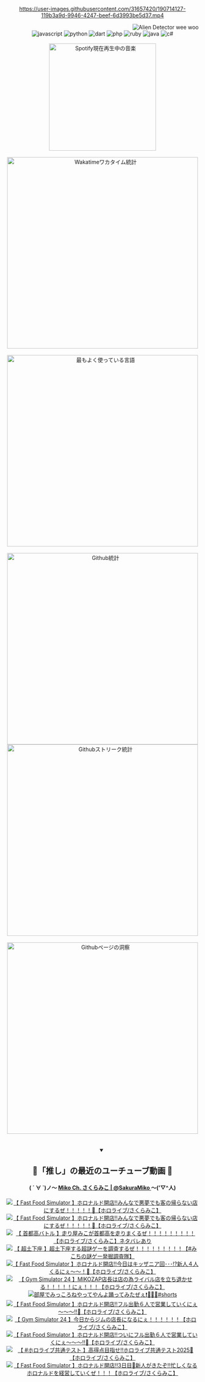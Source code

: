 <!-- START: HERO IMAGE GIF ////////// ////////// ////////// -->
<!-- <img src="@/../assets/img/gaming/ghost-of-tsushima.gif" width="100%"  alt="nellyXinwei's Hero Gif Image"/> -->
<!-- END: HERO IMAGE GIF ////////// ////////// ////////// -->

<div align="center" >  
  
<!-- START:ワンピース 第1015話「ルフィはRED ROCを使う」 -->
<https://user-images.githubusercontent.com/31657420/190714127-119b3a9d-9946-4247-beef-6d3993be5d37.mp4>
<!-- END:ワンピース 第1015話「ルフィはRED ROCを使う」 -->

<!-- START:VISITOR COUNTER -->
<div width="100%" align="right">
<img src="https://komarev.com/ghpvc/?username=nellyXinwei&label=🛸&color=grey&style=for-the-badge&labelcolor=ffffff" alt="Alien Detector wee woo"/>
</div>
<!-- END:VISITOR COUNTER -->

<!-- START: PROGRAMMING LANGUAGES -->
<!-- 色彩 Color Scheme:
#961E3A, #8A0D42, #5A0640, #4F265E, #2B355A, #3E759B, #CC4246,
#BB2649, #AD1052, #700750, #633075, #364270, #4E92C2, #FF5357
Sauce: https://www.webcreatorbox.com/inspiration/pantone-2023
-->

<img src="https://img.shields.io/badge/javascript%20-%23BB2649.svg?&style=for-the-badge&logo=javascript&logoColor=white&labelColor=961E3A" alt="javascript"/>
<img src="https://img.shields.io/badge/python%20-%23AD1052.svg?&style=for-the-badge&logo=python&logoColor=white&labelColor=8A0D42" alt="python" />
<img src="https://img.shields.io/badge/dart%20-%23700750.svg?&style=for-the-badge&logo=dart&logoColor=white&labelColor=5A0640" alt="dart"/>
<img src="https://img.shields.io/badge/php%20-%23633075.svg?&style=for-the-badge&logo=php&logoColor=white&labelColor=4F265E" alt="php"/>
<img src="https://img.shields.io/badge/ruby%20-%23364270.svg?&style=for-the-badge&logo=ruby&logoColor=white&labelColor=2B355A" alt="ruby"/>
<img src="https://img.shields.io/badge/java%20-%234E92C2.svg?&style=for-the-badge&logo=openjdk&logoColor=white&labelColor=3E759B" alt="java"/>
<img src="https://img.shields.io/badge/c%23-%23FF5357.svg?style=for-the-badge&logo=c-sharp&logoColor=white&labelColor=CC4246" alt="c#"/>  
<!-- END: PROGRAMMING LANGUAGES -->

<br>
<br>

<!-- START: MUSIC STATUS -->
  <!-- <a href="https://newojima-gsrs-20220114.vercel.app/api/now-playing?open">
    <img src="https://newojima-gsrs-20220114.vercel.app/api/now-playing" alt="Spotify現在再生中の音楽">
  </a> -->
  <img src="https://newojima-grss-20230114.vercel.app/api/spotify?border_color=transparent" alt="Spotify現在再生中の音楽" width="280px">
<!-- END: MUSIC STATUS -->

<br>
<br>

<!-- START: GITHUB STATUS -->
<!-- 色彩 Color Scheme:  #BB2649, #AD1052, #700750, #633075 -->
<img align="center" src="https://newojima-grs-20230109.vercel.app/api/wakatime?username=njtalba5127&layout=compact&langs_count=10&locale=ja&hide_title=false&title_color=fff&hide_border=true&text_color=fff&bg_color=BB2649,BB2649,633075,633075&hide=other,css,html,bash,xml,git%20config,makefile,properties,yaml,markdown,text,json,jsx" alt="Wakatimeワカタイム統計" width="500px"/>

<br>
<br>

<!-- 色彩 Color Scheme:  #633075, #364270, #4E92C2 -->
  <img align="center" src="https://newojima-grs-20230109.vercel.app/api/top-langs?username=njtalba5127&layout=compact&text_color=fff&icon_color=fff&hide_border=true&&locale=ja&hide_title=false&title_color=fff&include_all_commits=true&card_width=445&langs_count=11&hide=c%23,powershell,shaderlab,hlsl,makefile,jupyter%20notebook,python,html,css,shell,batchfile,less,liquid,hack,scss&bg_color=4F265E,633075,4E92C2" alt="最もよく使っている言語" width="500px"/>

<br>
<br>

<!-- 色彩 Color Scheme:  #4E92C2, #FF5357 -->
  <img align="center" src="https://newojima-grs-20230109.vercel.app/api?username=njtalba5127&rank_icon=github&show_icons=true&&locale=ja&title_color=fff&text_color=fff&icon_color=fff&hide_border=true&hide_title=false&count_private=true&include_all_commits=true&card_width=495&disable_animations=true&bg_color=4E92C2,4E92C2,FF5357" alt="Github統計" width="500px"/>

<br>

<img align="center" src="https://streak-stats.demolab.com?user=njtalba5127&theme=dark&hide_border=true&locale=ja&ring=BB2649&stroke=222222&background=151515&sideLabels=BB2649&currStreakLabel=ffffff&border=BB2649&fire=FF5357&currStreakNum=ffffff&sideNums=FF5357&dates=ffffff" alt="Githubストリーク統計" width="500px"/>

<br>
<br>

  <img align="center" width="500px" src="@/../assets/img/page-insights.svg" alt="Githubページの洞察"/>
  
</div>
<!-- END: GITHUB STATUS -->

<br>
<br>

<div align="center">
<details open>
  <summary>

  </summary>

  <h2 align="center">🌸「推し」の最近のユーチューブ動画 🌸</h2>
  <h4>
  ( ´ ∀ `)ノ～ 
  <a href="https://www.youtube.com/@SakuraMiko">Miko Ch. さくらみこ | @SakuraMiko
  </a>
   ～('▽^人)
  </h4>

  <!-- BEGIN YOUTUBE-CARDS -->
<a href="https://www.youtube.com/watch?v=f0ppejzKils"><img src="https://ytcards.demolab.com/?id=f0ppejzKils&title=%E3%80%90+Fast+Food+Simulator+%E3%80%91%E3%83%9B%E3%83%AD%E3%83%8A%E3%83%AB%E3%83%89%E9%96%8B%E5%BA%97%E2%80%BC%E3%81%BF%E3%82%93%E3%81%AA%E3%81%A7%E6%82%AA%E5%A4%A2%E3%81%A7%E3%82%82%E5%AE%A2%E3%81%AE%E5%B8%B0%E3%82%89%E3%81%AA%E3%81%84%E5%BA%97%E3%81%AB%E3%81%99%E3%82%8B%E3%81%9C%EF%BC%81%EF%BC%81%EF%BC%81%EF%BC%81%EF%BC%81%F0%9F%8D%9F%E3%80%90%E3%83%9B%E3%83%AD%E3%83%A9%E3%82%A4%E3%83%96%2F%E3%81%95%E3%81%8F%E3%82%89%E3%81%BF%E3%81%93%E3%80%91&lang=ja&timestamp=1737989875&background_color=%230d1117&title_color=%23ffffff&stats_color=%23dedede&max_title_lines=1&width=187&border_radius=5&duration=9820" alt="【 Fast Food Simulator 】ホロナルド開店‼みんなで悪夢でも客の帰らない店にするぜ！！！！！🍟【ホロライブ/さくらみこ】" title="【 Fast Food Simulator 】ホロナルド開店‼みんなで悪夢でも客の帰らない店にするぜ！！！！！🍟【ホロライブ/さくらみこ】"></a>
<a href="https://www.youtube.com/watch?v=wpx3XgNeu5I"><img src="https://ytcards.demolab.com/?id=wpx3XgNeu5I&title=%E3%80%90+Fast+Food+Simulator+%E3%80%91%E3%83%9B%E3%83%AD%E3%83%8A%E3%83%AB%E3%83%89%E9%96%8B%E5%BA%97%E2%80%BC%E3%81%BF%E3%82%93%E3%81%AA%E3%81%A7%E6%82%AA%E5%A4%A2%E3%81%A7%E3%82%82%E5%AE%A2%E3%81%AE%E5%B8%B0%E3%82%89%E3%81%AA%E3%81%84%E5%BA%97%E3%81%AB%E3%81%99%E3%82%8B%E3%81%9C%EF%BC%81%EF%BC%81%EF%BC%81%EF%BC%81%EF%BC%81%F0%9F%8D%9F%E3%80%90%E3%83%9B%E3%83%AD%E3%83%A9%E3%82%A4%E3%83%96%2F%E3%81%95%E3%81%8F%E3%82%89%E3%81%BF%E3%81%93%E3%80%91&lang=ja&timestamp=1737906749&background_color=%230d1117&title_color=%23ffffff&stats_color=%23dedede&max_title_lines=1&width=187&border_radius=5&duration=8604" alt="【 Fast Food Simulator 】ホロナルド開店‼みんなで悪夢でも客の帰らない店にするぜ！！！！！🍟【ホロライブ/さくらみこ】" title="【 Fast Food Simulator 】ホロナルド開店‼みんなで悪夢でも客の帰らない店にするぜ！！！！！🍟【ホロライブ/さくらみこ】"></a>
<a href="https://www.youtube.com/watch?v=11k784OmfZg"><img src="https://ytcards.demolab.com/?id=11k784OmfZg&title=%E3%80%90+%E9%A6%96%E9%83%BD%E9%AB%98%E3%83%90%E3%83%88%E3%83%AB+%E3%80%91%E8%B5%B0%E3%82%8A%E5%B1%8B%E3%81%BF%E3%81%93%E3%81%8C%E9%A6%96%E9%83%BD%E9%AB%98%E3%82%92%E8%B5%B0%E3%82%8A%E3%81%BE%E3%81%8F%E3%82%8B%E3%81%9C%EF%BC%81%EF%BC%81%EF%BC%81%EF%BC%81%EF%BC%81%EF%BC%81%EF%BC%81%EF%BC%81%EF%BC%81%E3%80%90%E3%83%9B%E3%83%AD%E3%83%A9%E3%82%A4%E3%83%96%2F%E3%81%95%E3%81%8F%E3%82%89%E3%81%BF%E3%81%93%E3%80%91%E3%83%8D%E3%82%BF%E3%83%90%E3%83%AC%E3%81%82%E3%82%8A&lang=ja&timestamp=1737823772&background_color=%230d1117&title_color=%23ffffff&stats_color=%23dedede&max_title_lines=1&width=187&border_radius=5&duration=13011" alt="【 首都高バトル 】走り屋みこが首都高を走りまくるぜ！！！！！！！！！【ホロライブ/さくらみこ】ネタバレあり" title="【 首都高バトル 】走り屋みこが首都高を走りまくるぜ！！！！！！！！！【ホロライブ/さくらみこ】ネタバレあり"></a>
<a href="https://www.youtube.com/watch?v=K9IccjZT6uE"><img src="https://ytcards.demolab.com/?id=K9IccjZT6uE&title=%E3%80%90+%E8%B6%85%E5%9C%9F%E4%B8%8B%E5%BA%A7+%E3%80%91%E8%B6%85%E5%9C%9F%E4%B8%8B%E5%BA%A7%E3%81%99%E3%82%8B%E8%B6%85%E8%AC%8E%E3%82%B2%E3%83%BC%E3%82%92%E8%AA%BF%E6%9F%BB%E3%81%99%E3%82%8B%E3%81%9C%EF%BC%81%EF%BC%81%EF%BC%81%EF%BC%81%EF%BC%81%EF%BC%81%EF%BC%81%EF%BC%81%EF%BC%81%E3%80%90%23%E3%81%BF%E3%81%93%E3%81%A1%E3%81%AE%E8%AC%8E%E3%82%B2%E3%83%BC%E7%99%BA%E6%8E%98%E8%AA%BF%E6%9F%BB%E9%9A%8A%E3%80%91&lang=ja&timestamp=1737733549&background_color=%230d1117&title_color=%23ffffff&stats_color=%23dedede&max_title_lines=1&width=187&border_radius=5&duration=11589" alt="【 超土下座 】超土下座する超謎ゲーを調査するぜ！！！！！！！！！【#みこちの謎ゲー発掘調査隊】" title="【 超土下座 】超土下座する超謎ゲーを調査するぜ！！！！！！！！！【#みこちの謎ゲー発掘調査隊】"></a>
<a href="https://www.youtube.com/watch?v=JO1qwwrRpZU"><img src="https://ytcards.demolab.com/?id=JO1qwwrRpZU&title=%E3%80%90+Fast+Food+Simulator+%E3%80%91%E3%83%9B%E3%83%AD%E3%83%8A%E3%83%AB%E3%83%89%E9%96%8B%E5%BA%97%E2%80%BC%E4%BB%8A%E6%97%A5%E3%81%AF%E3%82%AD%E3%83%83%E3%82%B6%E3%83%8B%E3%82%A2%E5%9B%9E%EF%BD%A5%EF%BD%A5%EF%BD%A5%E2%81%89%E6%96%B0%E4%BA%BA%EF%BC%94%E4%BA%BA%E3%81%8F%E3%82%8B%E3%81%AB%E3%81%87%EF%BD%9E%EF%BD%9E%EF%BC%81%F0%9F%8D%9F%E3%80%90%E3%83%9B%E3%83%AD%E3%83%A9%E3%82%A4%E3%83%96%2F%E3%81%95%E3%81%8F%E3%82%89%E3%81%BF%E3%81%93%E3%80%91&lang=ja&timestamp=1737643090&background_color=%230d1117&title_color=%23ffffff&stats_color=%23dedede&max_title_lines=1&width=187&border_radius=5&duration=8823" alt="【 Fast Food Simulator 】ホロナルド開店‼今日はキッザニア回･･･⁉新人４人くるにぇ～～！🍟【ホロライブ/さくらみこ】" title="【 Fast Food Simulator 】ホロナルド開店‼今日はキッザニア回･･･⁉新人４人くるにぇ～～！🍟【ホロライブ/さくらみこ】"></a>
<a href="https://www.youtube.com/watch?v=ADDLk04SWiM"><img src="https://ytcards.demolab.com/?id=ADDLk04SWiM&title=%E3%80%90+Gym+Simulator+24+%E3%80%91MIKOZAP%E5%BA%97%E9%95%B7%E3%81%AF%E5%BA%97%E3%81%AE%E7%82%BA%E3%83%A9%E3%82%A4%E3%83%90%E3%83%AB%E5%BA%97%E3%82%92%E7%AB%8B%E3%81%A1%E9%80%80%E3%81%8B%E3%81%9B%E3%82%8B%EF%BC%81%EF%BC%81%EF%BC%81%EF%BC%81%EF%BC%81%E3%81%AB%E3%81%87%EF%BC%81%EF%BC%81%EF%BC%81%E3%80%90%E3%83%9B%E3%83%AD%E3%83%A9%E3%82%A4%E3%83%96%2F%E3%81%95%E3%81%8F%E3%82%89%E3%81%BF%E3%81%93%E3%80%91&lang=ja&timestamp=1737561107&background_color=%230d1117&title_color=%23ffffff&stats_color=%23dedede&max_title_lines=1&width=187&border_radius=5&duration=12785" alt="【 Gym Simulator 24 】MIKOZAP店長は店の為ライバル店を立ち退かせる！！！！！にぇ！！！【ホロライブ/さくらみこ】" title="【 Gym Simulator 24 】MIKOZAP店長は店の為ライバル店を立ち退かせる！！！！！にぇ！！！【ホロライブ/さくらみこ】"></a>
<a href="https://www.youtube.com/watch?v=BEUwApnVxY0"><img src="https://ytcards.demolab.com/?id=BEUwApnVxY0&title=%E9%83%A8%E5%B1%8B%E3%81%A7%E3%81%BF%E3%81%A3%E3%81%93%E3%82%8D%E3%81%AD%E3%82%84%E3%81%A3%E3%81%A6%E3%82%84%E3%82%93%E3%82%88%E8%B8%8A%E3%81%A3%E3%81%A6%E3%81%BF%E3%81%9F%E3%81%9C%E3%81%87%E2%9D%97%EF%B8%8F%F0%9F%AB%B6%F0%9F%8F%BB%F0%9F%98%8E%23shorts&lang=ja&timestamp=1737540015&background_color=%230d1117&title_color=%23ffffff&stats_color=%23dedede&max_title_lines=1&width=187&border_radius=5&duration=26" alt="部屋でみっころねやってやんよ踊ってみたぜぇ❗️🫶🏻😎#shorts" title="部屋でみっころねやってやんよ踊ってみたぜぇ❗️🫶🏻😎#shorts"></a>
<a href="https://www.youtube.com/watch?v=K-251MuST9A"><img src="https://ytcards.demolab.com/?id=K-251MuST9A&title=%E3%80%90+Fast+Food+Simulator+%E3%80%91%E3%83%9B%E3%83%AD%E3%83%8A%E3%83%AB%E3%83%89%E9%96%8B%E5%BA%97%E2%80%BC%E3%83%95%E3%83%AB%E5%87%BA%E5%8B%A4%EF%BC%96%E4%BA%BA%E3%81%A7%E5%96%B6%E6%A5%AD%E3%81%97%E3%81%A6%E3%81%84%E3%81%8F%E3%81%AB%E3%81%87%EF%BD%9E%EF%BD%9E%EF%BD%9E%E2%80%BC%F0%9F%8D%9F%E3%80%90%E3%83%9B%E3%83%AD%E3%83%A9%E3%82%A4%E3%83%96%2F%E3%81%95%E3%81%8F%E3%82%89%E3%81%BF%E3%81%93%E3%80%91&lang=ja&timestamp=1737474158&background_color=%230d1117&title_color=%23ffffff&stats_color=%23dedede&max_title_lines=1&width=187&border_radius=5&duration=8903" alt="【 Fast Food Simulator 】ホロナルド開店‼フル出勤６人で営業していくにぇ～～～‼🍟【ホロライブ/さくらみこ】" title="【 Fast Food Simulator 】ホロナルド開店‼フル出勤６人で営業していくにぇ～～～‼🍟【ホロライブ/さくらみこ】"></a>
<a href="https://www.youtube.com/watch?v=IcudLoi2PCw"><img src="https://ytcards.demolab.com/?id=IcudLoi2PCw&title=%E3%80%90+Gym+Simulator+24+%E3%80%91%E4%BB%8A%E6%97%A5%E3%81%8B%E3%82%89%E3%82%B8%E3%83%A0%E3%81%AE%E5%BA%97%E9%95%B7%E3%81%AB%E3%81%AA%E3%82%8B%E3%81%AB%E3%81%87%EF%BC%81%EF%BC%81%EF%BC%81%EF%BC%81%EF%BC%81%EF%BC%81%E3%80%90%E3%83%9B%E3%83%AD%E3%83%A9%E3%82%A4%E3%83%96%2F%E3%81%95%E3%81%8F%E3%82%89%E3%81%BF%E3%81%93%E3%80%91&lang=ja&timestamp=1737387814&background_color=%230d1117&title_color=%23ffffff&stats_color=%23dedede&max_title_lines=1&width=187&border_radius=5&duration=12271" alt="【 Gym Simulator 24 】今日からジムの店長になるにぇ！！！！！！【ホロライブ/さくらみこ】" title="【 Gym Simulator 24 】今日からジムの店長になるにぇ！！！！！！【ホロライブ/さくらみこ】"></a>
<a href="https://www.youtube.com/watch?v=cXBHSzViBY4"><img src="https://ytcards.demolab.com/?id=cXBHSzViBY4&title=%E3%80%90+Fast+Food+Simulator+%E3%80%91%E3%83%9B%E3%83%AD%E3%83%8A%E3%83%AB%E3%83%89%E9%96%8B%E5%BA%97%E2%80%BC%E3%81%A4%E3%81%84%E3%81%AB%E3%83%95%E3%83%AB%E5%87%BA%E5%8B%A4%EF%BC%96%E4%BA%BA%E3%81%A7%E5%96%B6%E6%A5%AD%E3%81%97%E3%81%A6%E3%81%84%E3%81%8F%E3%81%AB%E3%81%87%EF%BD%9E%EF%BD%9E%EF%BD%9E%E2%80%BC%F0%9F%8D%9F%E3%80%90%E3%83%9B%E3%83%AD%E3%83%A9%E3%82%A4%E3%83%96%2F%E3%81%95%E3%81%8F%E3%82%89%E3%81%BF%E3%81%93%E3%80%91&lang=ja&timestamp=1737302617&background_color=%230d1117&title_color=%23ffffff&stats_color=%23dedede&max_title_lines=1&width=187&border_radius=5&duration=8703" alt="【 Fast Food Simulator 】ホロナルド開店‼ついにフル出勤６人で営業していくにぇ～～～‼🍟【ホロライブ/さくらみこ】" title="【 Fast Food Simulator 】ホロナルド開店‼ついにフル出勤６人で営業していくにぇ～～～‼🍟【ホロライブ/さくらみこ】"></a>
<a href="https://www.youtube.com/watch?v=W7hCj5B7ACQ"><img src="https://ytcards.demolab.com/?id=W7hCj5B7ACQ&title=%E3%80%90+%23%E3%83%9B%E3%83%AD%E3%83%A9%E3%82%A4%E3%83%96%E5%85%B1%E9%80%9A%E3%83%86%E3%82%B9%E3%83%88+%E3%80%91%E9%AB%98%E5%BE%97%E7%82%B9%E7%9B%AE%E6%8C%87%E3%81%9B%E2%80%BC%E3%83%9B%E3%83%AD%E3%83%A9%E3%82%A4%E3%83%96%E5%85%B1%E9%80%9A%E3%83%86%E3%82%B9%E3%83%882025%F0%9F%93%9D%E3%80%90%E3%83%9B%E3%83%AD%E3%83%A9%E3%82%A4%E3%83%96%2F%E3%81%95%E3%81%8F%E3%82%89%E3%81%BF%E3%81%93%E3%80%91&lang=ja&timestamp=1737288549&background_color=%230d1117&title_color=%23ffffff&stats_color=%23dedede&max_title_lines=1&width=187&border_radius=5&duration=3519" alt="【 #ホロライブ共通テスト 】高得点目指せ‼ホロライブ共通テスト2025📝【ホロライブ/さくらみこ】" title="【 #ホロライブ共通テスト 】高得点目指せ‼ホロライブ共通テスト2025📝【ホロライブ/さくらみこ】"></a>
<a href="https://www.youtube.com/watch?v=lA3QRSFsBpE"><img src="https://ytcards.demolab.com/?id=lA3QRSFsBpE&title=%E3%80%90++Fast+Food+Simulator+%E3%80%91%E3%83%9B%E3%83%AD%E3%83%8A%E3%83%AB%E3%83%89%E9%96%8B%E5%BA%97%E2%80%BC3%E6%97%A5%E7%9B%AE%F0%9F%8D%94%E6%96%B0%E4%BA%BA%E3%81%8C%E3%81%8D%E3%81%9F%E3%81%9E%E2%80%BC%E5%BF%99%E3%81%97%E3%81%8F%E3%81%AA%E3%82%8B%E3%83%9B%E3%83%AD%E3%83%8A%E3%83%AB%E3%83%89%E3%82%92%E7%B5%8C%E5%96%B6%E3%81%97%E3%81%A6%E3%81%84%E3%81%8F%E3%81%9C%EF%BC%81%EF%BC%81%EF%BC%81%E3%80%90%E3%83%9B%E3%83%AD%E3%83%A9%E3%82%A4%E3%83%96%2F%E3%81%95%E3%81%8F%E3%82%89%E3%81%BF%E3%81%93%E3%80%91&lang=ja&timestamp=1737127570&background_color=%230d1117&title_color=%23ffffff&stats_color=%23dedede&max_title_lines=1&width=187&border_radius=5&duration=8085" alt="【  Fast Food Simulator 】ホロナルド開店‼3日目🍔新人がきたぞ‼忙しくなるホロナルドを経営していくぜ！！！【ホロライブ/さくらみこ】" title="【  Fast Food Simulator 】ホロナルド開店‼3日目🍔新人がきたぞ‼忙しくなるホロナルドを経営していくぜ！！！【ホロライブ/さくらみこ】"></a>
<!-- END YOUTUBE-CARDS -->

</div>
  
</details>
